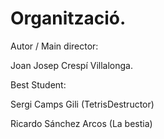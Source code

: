 # Organització.

Autor / Main director:

Joan Josep Crespí Villalonga.

Best Student:

Sergi Camps Gili (TetrisDestructor)

Ricardo Sánchez Arcos (La bestia)
